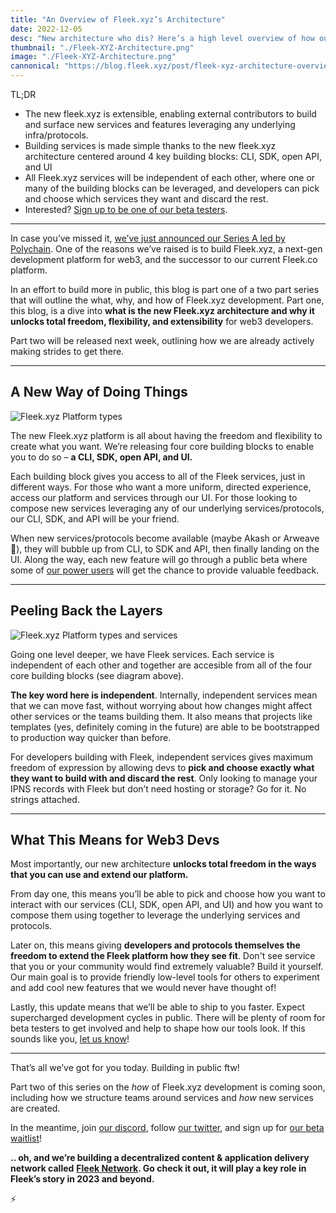 ```yaml
---
title: "An Overview of Fleek.xyz’s Architecture"
date: 2022-12-05
desc: "New architecture who dis? Here’s a high level overview of how our new platform was designed & why it unlocks total freedom, flexibility, and extensibility for web3 developers."
thumbnail: "./Fleek-XYZ-Architecture.png"
image: "./Fleek-XYZ-Architecture.png"
cannonical: "https://blog.fleek.xyz/post/fleek-xyz-architecture-overview/"
---
```


TL;DR

* The new fleek.xyz is extensible, enabling external contributors to build and surface new services and features leveraging any underlying infra/protocols.
* Building services is made simple thanks to the new fleek.xyz architecture centered around 4 key building blocks: CLI, SDK, open API, and UI
* All Fleek.xyz services will be independent of each other, where one or many of the building blocks can be leveraged, and developers can pick and choose which services they want and discard the rest.
* Interested? [Sign up to be one of our beta testers](https://fleek.xyz).

***

In case you’ve missed it, [we’ve just announced our Series A led by Polychain](https://blog.fleek.co/posts/introducing-fleek-network-and-fleek-xyz). One of the reasons we’ve raised is to build Fleek.xyz, a next-gen development platform for web3, and the successor to our current Fleek.co platform.

In an effort to build more in public, this blog is part one of a two part series that will outline the what, why, and how of Fleek.xyz development. Part one, this blog, is a dive into **what is the new Fleek.xyz architecture and why it unlocks total freedom, flexibility, and extensibility** for web3 developers. 

Part two will be released next week, outlining how we are already actively making strides to get there.

***

## A New Way of Doing Things

![Fleek.xyz Platform types](https://storageapi.fleek.co/fleek-team-bucket/Blogs/xyz-arch-blocks.png)

The new Fleek.xyz platform is all about having the freedom and flexibility to create what you want. We’re releasing four core building blocks to enable you to do so – **a CLI, SDK, open API, and UI.**

Each building block gives you access to all of the Fleek services, just in different ways. For those who want a more uniform, directed experience, access our platform and services through our UI. For those looking to compose new services leveraging any of our underlying services/protocols, our CLI, SDK, and API will be your friend.

When new services/protocols become available (maybe Akash or Arweave 👀), they will bubble up from CLI, to SDK and API, then finally landing on the UI. Along the way, each new feature will go through a public beta where some of [our power users](https://discord.gg/fleek) will get the chance to provide valuable feedback.

***

## Peeling Back the Layers

![Fleek.xyz Platform types and services](https://storageapi.fleek.co/fleek-team-bucket/Blogs/xyz-arch-services.png)

Going one level deeper, we have Fleek services. Each service is independent of each other and together are accesible from all of the four core building blocks (see diagram above).

**The key word here is independent**. Internally, independent services mean that we can move fast, without worrying about how changes might affect other services or the teams building them. It also means that projects like templates (yes, definitely coming in the future) are able to be bootstrapped to production way quicker than before.

For developers building with Fleek, independent services gives maximum freedom of expression by allowing devs to **pick and choose exactly what they want to build with and discard the rest**. Only looking to manage your IPNS records with Fleek but don’t need hosting or storage? Go for it. No strings attached.

***

## What This Means for Web3 Devs

Most importantly, our new architecture **unlocks total freedom in the ways that you can use and extend our platform.**

From day one, this means you’ll be able to pick and choose how you want to interact with our services (CLI, SDK, open API, and UI) and how you want to compose them using together to leverage the underlying services and protocols.

Later on, this means giving **developers and protocols themselves the freedom to extend the Fleek platform how they see fit**. Don't see service that you or your community would find extremely valuable? Build it yourself. Our main goal is to provide friendly low-level tools for others to experiment and add cool new features that we would never have thought of!

Lastly, this update means that we’ll be able to ship to you faster. Expect supercharged development cycles in public. There will be plenty of room for beta testers to get involved and help to shape how our tools look. If this sounds like you, [let us know](https://discord.gg/fleek)!

***

That’s all we’ve got for you today. Building in public ftw!

Part two of this series on the _how_ of Fleek.xyz development is coming soon, including how we structure teams around services and _how_ new services are created.

In the meantime, join [our discord](https://discord.gg/fleek), follow [our twitter](https://twitter.com/fleekxyz), and sign up for [our beta waitlist](https://fleek.xyz)!

**.. oh, and we’re building a decentralized content & application delivery network called** [**Fleek Network**](https://fleek.network)**. Go check it out, it will play a key role in Fleek’s story in 2023 and beyond.**

⚡️
